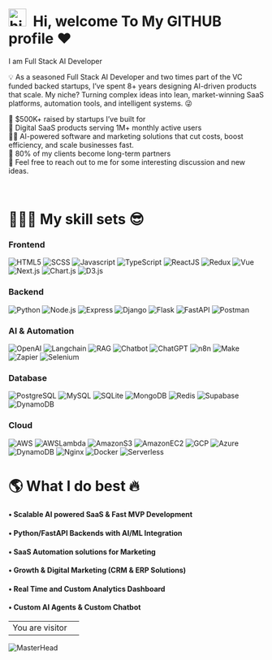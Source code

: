 # <img src="./hi.gif" alt="hii" width="35" />&nbsp;<b> Hi, welcome To My GITHUB profile ♥ </b>

<!-- <img align="right" src="https://i.pinimg.com/originals/cd/d9/76/cdd97628928661edc4902fa9d97342c5.jpg" width="200"/> -->

<p aligh="left">
  <p>I am Full Stack AI Developer</p>
  <p>💡&nbsp;As a seasoned Full Stack AI Developer and two times part of the VC funded backed startups, I’ve spent 8+ years designing AI-driven products that scale. My niche? Turning complex ideas into lean, market-winning SaaS platforms, automation tools, and intelligent systems. 😜</p>
  

 💼 $500K+ raised by startups I’ve built for\
 📱 Digital SaaS products serving 1M+ monthly active users\
 🏃‍♂️&nbsp;AI-powered software and marketing solutions that cut costs, boost efficiency, and scale businesses fast. \
 🤝 80% of my clients become long-term partners\
 💬&nbsp;Feel free to reach out to me for some interesting discussion and new ideas.

</p>
<br>

<h1>👨🏻‍💻 My skill sets 😎</h1>

<p>
  <h3>
    Frontend
  </h3>
  <span>
    <img alt="HTML5" src="https://img.shields.io/badge/-HTML5-E34F26?style=flat-square&logo=html5&logoColor=white" />
    <img alt="SCSS" src="https://img.shields.io/badge/-TailWindCSS-fdf8fd?style=flat-square&logo=TailwindCSS&logoColor=db6bd1" />
    <img alt="Javascript" src="https://img.shields.io/badge/-JavaScript-F7DF1E?style=flat-square&logo=javascript&logoColor=black" />
    <img alt="TypeScript" src="https://img.shields.io/badge/-TypeScript-3178c6?style=flat-square&logo=typescript&logoColor=white">
    <img alt="ReactJS" src="https://img.shields.io/badge/-ReactJS-45b8d8?style=flat-square&logo=react&logoColor=white" />
    <img alt="Redux" src="https://img.shields.io/badge/-Redux-764ABC?style=flat-square&logo=redux&logoColor=white" />
    <img alt="Vue" src="https://img.shields.io/badge/-Vue-8DD6F9?style=flat-square&logo=Vue.js&logoColor=white" />
    <img alt="Next.js" src="https://img.shields.io/badge/NextJS-ED8B00?style?style=flat-square&logo=Next.js&logoColor=white" />
    <img alt="Chart.js" src="https://img.shields.io/badge/ChartJS-7dwe31?style?style=flat-square&logo=Chart.js&logoColor=white" />
    <img alt="D3.js" src="https://img.shields.io/badge/D3-170834?style?style=flat-square&logo=D3&logoColor=white" />
  </span>
  <h3>
    Backend
  </h3>
  <img alt="Python" src="https://img.shields.io/badge/-Python-3f7637?style=flat-square&logo=Python&logoColor=white" />
  <img alt="Node.js" src="https://img.shields.io/badge/-Node.js-801f95?style=flat-square&logo=Node.js&logoColor=white">
  <img alt="Express" src="https://img.shields.io/badge/-Express-302922?style=flat-square&logo=Express&logoColor=white" />
  <img alt="Django" src="https://img.shields.io/badge/-Django-white?style=flat-square&logo=Django&logoColor=darkgreen" />
  <img alt="Flask" src="https://img.shields.io/badge/-Flask-ffca28?style=flat-square&logo=Flask&logoColor=gray" />
  <img alt="FastAPI" src="https://img.shields.io/badge/-FastAPI-F05032?style=flat-square&logo=FastAPI&logoColor=white" />
  <img alt="Postman" src="https://img.shields.io/badge/-Postman-FF6C37?style=flat-square&logo=postman&logoColor=white" />

  <h3>
    AI & Automation
  </h3>
  <img alt="OpenAI" src="https://img.shields.io/badge/-OpenAI-859743?style=flat-square&logo=OpenAI&logoColor=white" />
  <img alt="Langchain" src="https://img.shields.io/badge/-LangChain-693010?style=flat-square&logo=LangChain&logoColor=white">
  <img alt="RAG" src="https://img.shields.io/badge/-RAG-502972?style=flat-square&logo=RAG&logoColor=white" />
  <img alt="Chatbot" src="https://img.shields.io/badge/-Chatbot-white?style=flat-square&logo=Chatbot&logoColor=darkgreen" />
  <img alt="ChatGPT" src="https://img.shields.io/badge/-ChatGPT-002930?style=flat-square&logo=ChatGPT&logoColor=gray" />
  <img alt="n8n" src="https://img.shields.io/badge/-n8n-e03482?style=flat-square&logo=n8n&logoColor=white" />
  <img alt="Make" src="https://img.shields.io/badge/-Make-a83011?style=flat-square&logo=Make&logoColor=white" />
  <img alt="Zapier" src="https://img.shields.io/badge/-Zapier-0193d3?style=flat-square&logo=Zapier&logoColor=white" />
  <img alt="Selenium" src="https://img.shields.io/badge/-Selenium-2f76f4?style=flat-square&logo=Selenium&logoColor=white" />

  <h3>
  Database
  </h3>
  <img alt="PostgreSQL" src="https://img.shields.io/badge/-PostgreSQL-630100?style=flat-square&logo=PostgreSQL&logoColor=white" />
  <img alt="MySQL" src="https://img.shields.io/badge/-MySQL-309967?style=flat-square&logo=MySQL&logoColor=white">
  <img alt="SQLite" src="https://img.shields.io/badge/-SQLite-000089?style=flat-square&logo=SQLite&logoColor=white" />
  <img alt="MongoDB" src="https://img.shields.io/badge/-MongoDB-gold?style=flat-square&logo=MongoDB&logoColor=darkgreen" />
  <img alt="Redis" src="https://img.shields.io/badge/-Redis-468933?style=flat-square&logo=Redis&logoColor=gray" />
  <img alt="Supabase" src="https://img.shields.io/badge/-Supabase-804932?style=flat-square&logo=Supabase&logoColor=white" />
  <img alt="DynamoDB" src="https://img.shields.io/badge/-DynamoDB-FF6C37?style=flat-square&logo=DynamoDB&logoColor=white" />

  <h3>
  Cloud
  </h3>
  <img alt="AWS" src="https://img.shields.io/badge/-AWS-8DD6F9?style=flat-square&logo=AWS&logoColor=white" />
  <img alt="AWSLambda" src="https://img.shields.io/badge/-AWS Lambda-672777?style=flat-square&logo=AWSLambda&logoColor=white" />
  <img alt="AmazonS3" src="https://img.shields.io/badge/-Amazon S3-F05032?style=flat-square&logo=AmazonS3&logoColor=white" />
  <img alt="AmazonEC2" src="https://img.shields.io/badge/-Amazon EC2-white?style=flat-square&logo=AmazonEC2&logoColor=darkgreen" />
  <img alt="GCP" src="https://img.shields.io/badge/-GCP-ffca28?style=flat-square&logo=GCP&logoColor=gray" />
  <img alt="Azure" src="https://img.shields.io/badge/-Azure-302922?style=flat-square&logo=Azure&logoColor=white" />
  <img alt="DynamoDB" src="https://img.shields.io/badge/-DynamoDB-FF6C37?style=flat-square&logo=DynamoDB&logoColor=white" />
  <img alt="Nginx" src="https://img.shields.io/badge/-Nginx-801f95?style=flat-square&logo=Nginx&logoColor=white">
  <img alt="Docker" src="https://img.shields.io/badge/-Docker-302922?style=flat-square&logo=Docker&logoColor=white" />
  <img alt="Serverless" src="https://img.shields.io/badge/-Serverless-302922?style=flat-square&logo=Serverless&logoColor=white" />
</p>

<h1>🌎 What I do best 🔥</h1>
<p>
  
<h4>• Scalable AI powered SaaS & Fast MVP Development</h4>
<h4>• Python/FastAPI Backends with AI/ML Integration</h4>
<h4>• SaaS Automation solutions for Marketing
<h4>• Growth & Digital Marketing (CRM & ERP Solutions)</h4>
<h4>• Real Time and Custom Analytics Dashboard</h4>
<h4>• Custom AI Agents & Custom Chatbot</h4>

<table>
  <tr>
    <td>You are visitor</td>
    <td><img src="https://profile-counter.glitch.me/milan-960/count.svg" alt="" /></td>
  </tr>
</table>

![MasterHead](https://raw.githubusercontent.com/bornmay/bornmay/Update/svg/Bottom.svg)

</p>
